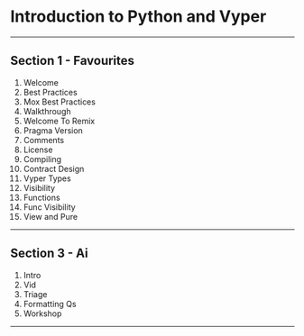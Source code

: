 # Introduction to Python and Vyper
_______________________________________________________________________________
## Section 1 - Favourites
01. Welcome
02. Best Practices
03. Mox Best Practices
04. Walkthrough
05. Welcome To Remix
06. Pragma Version
07. Comments
08. License
09. Compiling
10. Contract Design
11. Vyper Types
12. Visibility
13. Functions
14. Func Visibility
15. View and Pure
_______________________________________________________________________________
## Section 3 - Ai
1. Intro
2. Vid
3. Triage
4. Formatting Qs
5. Workshop
_______________________________________________________________________________
